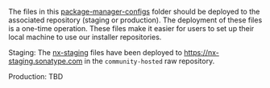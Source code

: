 The files in this [package-manager-configs](.) folder should be deployed 
to the associated repository (staging or production).
The deployment of these files is a one-time operation.
These files make it easier for users to set up their local machine to use our installer repositories.

Staging: The [nx-staging](nx-staging) files have been deployed to https://nx-staging.sonatype.com in the 
`community-hosted` raw repository.

Production: TBD
